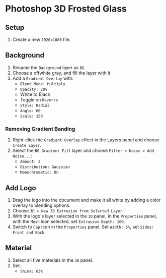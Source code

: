 # Photoshop 3D Frosted Glass

## Setup

1. Create a new `1920x1080` file.

## Background

1. Rename the `Background` layer as `BG`
2. Choose a offwhite gray, and fill the layer with it
3. Add a `Gradient Overlay` with:
    - `Blend Mode: Multiply`
    - `Opacity: 20%`
    - White to Black
    - Toggle on `Reverse`
    - `Style: Radial`
    - `Angle: 60`
    - `Scale: 150`

### Removing Gradient Banding

1. Right-click the `Gradient Overlay` effect in the Layers panel and choose `Create Layer`.
2. Select the `BG Gradient Fill` layer and choose `Filter > Noise > Add Noise...`:
    - `Amount: 3`
    - `Distribution: Gaussian`
    - `Monochromatic: On`
  
## Add Logo

1. Drag the logo into the document and make it all white by adding a color overlay to blending options.
2. Choose `3D > New 3D Extrusion from Selected Layer`.
3. With the logo's layer selected in the `3D` panel, in the `Properties` panel, with the `Mesh` icon selected, set `Extrusion Depth: 100`.
4. Switch to `Cap` icon in the `Properties` panel. Set `Width: 5%`, set `Sides: Front and Back`.

## Material

1. Select all five materials in the `3D` panel.
2. Set:
    - `Shine: 63%`